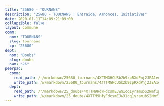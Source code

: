 ```yaml
---
title: "25680 - TOURNANS"
description: "25680 - TOURNANS | Entraide, Annonces, Initiatives"
date: 2020-01-11T14:09:21+09:00
collapsible: false
layout: commune
comm:
  nom: "TOURNANS"
  slug: tournans
  cp: "25680"
dept:
  nom: "Doubs"
  slug: doubs
  num: "25"
peerpad:
  comm:
    read_path: /r/markdown/25680_tournans/4XTTMGHCUSb2b9zpRXdPnj2JEA1ee1h2SYaViMRqQDy3Zn6NW
    write_path: /w/markdown/25680_tournans/4XTTMGHCUSb2b9zpRXdPnj2JEA1ee1h2SYaViMRqQDy3Zn6NW-K3TgUKMj2fMsNbDnFUvrJh5ju8xS3vvz4qsbshLiGundNDypHuVjA1mZYcXX3jwGbRadFvrL15vX85hhm3oUwJEkmPTw1smBaAynUtXkPURzfukFcdMKaAB2y7P2GzvcVqdU897Q
  dept:
    read_path: /r/markdown/25_doubs/4XTTM9HdyFdcsmEJw91cq1yramubS2Nmf1ps2s84xcMxY74Zv
    write_path: /w/markdown/25_doubs/4XTTM9HdyFdcsmEJw91cq1yramubS2Nmf1ps2s84xcMxY74Zv-K3TgURza6A4QY75MscA2g52nUX9tjMQaHW9mgBSgyRKNNp3M6gkaXA9iDDtpbSx22mTSZbQLYS1izbwsznz8e9u5BERCmGKxZ379xV2nAaDe1bGyxrjytc7G1EcbGtknRFYQ1Lxp
---
```


